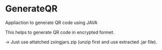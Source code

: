 # GenerateQR
Appliaction to generate QR code using JAVA

This helps to generate QR code in encrypted formet.

 -> Just use attatched zxingjars.zip (unzip first and use extracted .jar file).
